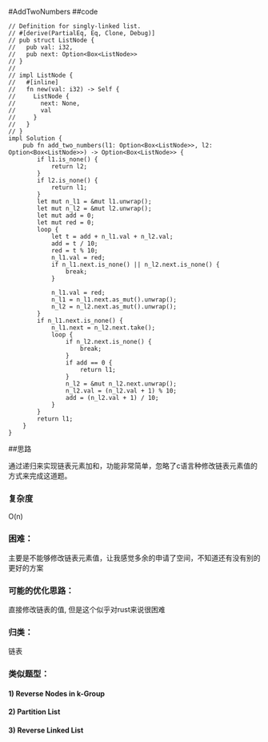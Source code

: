#AddTwoNumbers
##code
```
// Definition for singly-linked list.
// #[derive(PartialEq, Eq, Clone, Debug)]
// pub struct ListNode {
//   pub val: i32,
//   pub next: Option<Box<ListNode>>
// }
// 
// impl ListNode {
//   #[inline]
//   fn new(val: i32) -> Self {
//     ListNode {
//       next: None,
//       val
//     }
//   }
// }
impl Solution {
    pub fn add_two_numbers(l1: Option<Box<ListNode>>, l2: Option<Box<ListNode>>) -> Option<Box<ListNode>> {
        if l1.is_none() {
            return l2;
        }
        if l2.is_none() {
            return l1;
        }
        let mut n_l1 = &mut l1.unwrap();
        let mut n_l2 = &mut l2.unwrap();
        let mut add = 0;
        let mut red = 0;
        loop {
            let t = add + n_l1.val + n_l2.val;
            add = t / 10;
            red = t % 10;
            n_l1.val = red;
            if n_l1.next.is_none() || n_l2.next.is_none() {
                break;
            }
            
            n_l1.val = red;
            n_l1 = n_l1.next.as_mut().unwrap();
            n_l2 = n_l2.next.as_mut().unwrap();
        }
        if n_l1.next.is_none() {
            n_l1.next = n_l2.next.take();
            loop {
                if n_l2.next.is_none() {
                    break;
                }
                if add == 0 {
                    return l1;
                }
                n_l2 = &mut n_l2.next.unwrap();
                n_l2.val = (n_l2.val + 1) % 10;
                add = (n_l2.val + 1) / 10; 
            }
        }
        return l1;
    }
}
```
##思路

通过递归来实现链表元素加和，功能非常简单，忽略了c语言种修改链表元素值的方式来完成这道题。

### 复杂度
 O(n)
### 困难：
主要是不能够修改链表元素值，让我感觉多余的申请了空间，不知道还有没有别的更好的方案
### 可能的优化思路：
直接修改链表的值, 但是这个似乎对rust来说很困难
### 归类：
链表
### 类似题型：
#### 1) Reverse Nodes in k-Group
#### 2) Partition List
#### 3) Reverse Linked List
